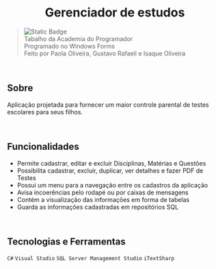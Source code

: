 <h1 align="center"> Gerenciador de estudos </h1>

> ![Static Badge](https://img.shields.io/badge/status-em%20desenvolvimento-red)  
> Tabalho da Academia do Programador  
> Programado no Windows Forms  
> Feito por Paola Oliveira, Gustavo Rafaeli e Isaque Oliveira

<br>

## Sobre

Aplicação projetada para fornecer um maior controle parental de testes escolares para seus filhos.

<br>

## Funcionalidades

- Permite cadastrar, editar e excluir Disciplinas, Matérias e Questões
- Possibilita cadastrar, excluir, duplicar, ver detalhes e fazer PDF de Testes
- Possui um menu para a navegação entre os cadastros da aplicação
- Avisa incoerências pelo rodapé ou por caixas de mensagens
- Contém a visualização das informações em forma de tabelas
- Guarda as informações cadastradas em repositórios SQL

<br>

## Tecnologias e Ferramentas
 
 `C#` `Visual Studio` `SQL Server Management Studio` `iTextSharp`
